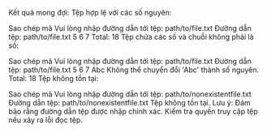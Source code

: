 Kết quả mong đợi:
Tệp hợp lệ với các số nguyên:

Sao chép mã
Vui lòng nhập đường dẫn tới tệp:
path/to/file.txt
Đường dẫn tệp: path/to/file.txt
5
6
7
Total: 18
Tệp chứa các số và chuỗi không phải là số:

Sao chép mã
Vui lòng nhập đường dẫn tới tệp:
path/to/file.txt
Đường dẫn tệp: path/to/file.txt
5
6
7
Abc
Không thể chuyển đổi 'Abc' thành số nguyên.
Total: 18
Tệp không tồn tại:

Sao chép mã
Vui lòng nhập đường dẫn tới tệp:
path/to/nonexistentfile.txt
Đường dẫn tệp: path/to/nonexistentfile.txt
Tệp không tồn tại.
Lưu ý:
Đảm bảo rằng đường dẫn tệp được nhập chính xác.
Kiểm tra quyền truy cập tệp nếu xảy ra lỗi đọc tệp.
